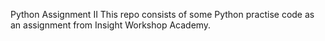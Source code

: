 
Python Assignment II 
This repo consists of some Python practise code as an assignment from Insight Workshop Academy.
